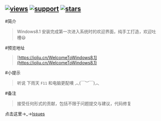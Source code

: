 [![views](https://sourcegraph.com/api/repos/github.com/coolyy/WelcomeToWindows8.1/.counters/views.svg)](https://sourcegraph.com/github.com/coolyy/WelcomeToWindows8.1) [![support]][support] [![stars]][stars] 
-----------------------------------------
#简介
> Windows8.1 安装完成第一次进入系统时的欢迎界面，纯手工打造，欢迎吐槽:smiley:

#预览地址
> [https://ioliu.cn/WelcomeToWindows8.1](https://ioliu.cn/WelcomeToWindows8.1)  


#小提示
> 听说 下雨天 `F11` 和电脑更配噢 ︿(￣︶￣)︿ 

#备注
> 接受任何形式的贡献，包括不限于问题提交与建议，代码修复 

点击这里→_→[Issues](https://github.com/coolyy/WelcomeToWindows8.1/issues)



[stars]: https://img.shields.io/github/stars/coolyy/WelcomeToWindows8.1.svg?style=flat
[support]: https://img.shields.io/badge/support-8%2B-blue.svg


